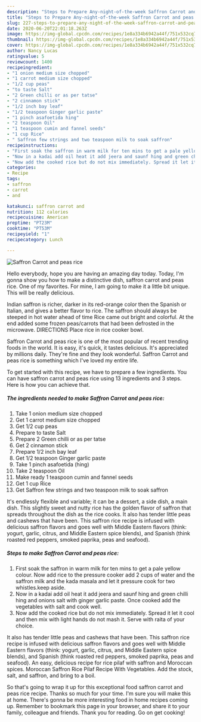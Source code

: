 ```yaml
---
description: "Steps to Prepare Any-night-of-the-week Saffron Carrot and peas rice"
title: "Steps to Prepare Any-night-of-the-week Saffron Carrot and peas rice"
slug: 227-steps-to-prepare-any-night-of-the-week-saffron-carrot-and-peas-rice
date: 2020-06-20T22:01:18.263Z
image: https://img-global.cpcdn.com/recipes/1e8a334b6942a44f/751x532cq70/saffron-carrot-and-peas-rice-recipe-main-photo.jpg
thumbnail: https://img-global.cpcdn.com/recipes/1e8a334b6942a44f/751x532cq70/saffron-carrot-and-peas-rice-recipe-main-photo.jpg
cover: https://img-global.cpcdn.com/recipes/1e8a334b6942a44f/751x532cq70/saffron-carrot-and-peas-rice-recipe-main-photo.jpg
author: Nancy Lucas
ratingvalue: 5
reviewcount: 1400
recipeingredient:
- "1 onion medium size chopped"
- "1 carrot medium size chopped"
- "1/2 cup peas"
- "to taste Salt"
- "2 Green chilli or as per tatse"
- "2 cinnamon stick"
- "1/2 inch bay leaf"
- "1/2 teaspoon Ginger garlic paste"
- "1 pinch asafoetida hing"
- "2 teaspoon Oil"
- "1 teaspoon cumin and fannel seeds"
- "1 cup Rice"
- " Saffron few strings and two teaspoon milk to soak saffron"
recipeinstructions:
- "First soak the saffron in warm milk for ten mins to get a pale yellow colour. Now add rice to the pressure cooker add 2 cups of water and the saffron milk and the kada masala and let it pressure cook for two whistles.keep aside."
- "Now in a kadai add oil heat it add jeera and saunf hing and green chilli hing and onions salt with ginger garlic paste. Once cooked add the vegetables with salt and cook well."
- "Now add the cooked rice but do not mix immediately. Spread it let it cool and then mix with light hands do not mash it. Serve with raita of your choice."
categories:
- Recipe
tags:
- saffron
- carrot
- and

katakunci: saffron carrot and 
nutrition: 112 calories
recipecuisine: American
preptime: "PT23M"
cooktime: "PT53M"
recipeyield: "1"
recipecategory: Lunch

---
```



![Saffron Carrot and peas rice](https://img-global.cpcdn.com/recipes/1e8a334b6942a44f/751x532cq70/saffron-carrot-and-peas-rice-recipe-main-photo.jpg)

Hello everybody, hope you are having an amazing day today. Today, I'm gonna show you how to make a distinctive dish, saffron carrot and peas rice. One of my favorites. For mine, I am going to make it a little bit unique. This will be really delicious.

Indian saffron is richer, darker in its red-orange color then the Spanish or Italian, and gives a better flavor to rice. The saffron should always be steeped in hot water ahead of time Rice came out bright and colorful. At the end added some frozen peas/carrots that had been defrosted in the microwave. DIRECTIONS Place rice in rice cooker bowl.

Saffron Carrot and peas rice is one of the most popular of recent trending foods in the world. It is easy, it's quick, it tastes delicious. It's appreciated by millions daily. They're fine and they look wonderful. Saffron Carrot and peas rice is something which I've loved my entire life.


To get started with this recipe, we have to prepare a few ingredients. You can have saffron carrot and peas rice using 13 ingredients and 3 steps. Here is how you can achieve that.

<!--inarticleads1-->

##### The ingredients needed to make Saffron Carrot and peas rice:

1. Take 1 onion medium size chopped
1. Get 1 carrot medium size chopped
1. Get 1/2 cup peas
1. Prepare to taste Salt
1. Prepare 2 Green chilli or as per tatse
1. Get 2 cinnamon stick
1. Prepare 1/2 inch bay leaf
1. Get 1/2 teaspoon Ginger garlic paste
1. Take 1 pinch asafoetida (hing)
1. Take 2 teaspoon Oil
1. Make ready 1 teaspoon cumin and fannel seeds
1. Get 1 cup Rice
1. Get  Saffron few strings and two teaspoon milk to soak saffron


It&#39;s endlessly flexible and variable; it can be a dessert, a side dish, a main dish. This slightly sweet and nutty rice has the golden flavor of saffron that spreads throughout the dish as the rice cooks. It also has tender little peas and cashews that have been. This saffron rice recipe is infused with delicious saffron flavors and goes well with Middle Eastern flavors (think: yogurt, garlic, citrus, and Middle Eastern spice blends), and Spanish (think roasted red peppers, smoked paprika, peas and seafood). 

<!--inarticleads2-->

##### Steps to make Saffron Carrot and peas rice:

1. First soak the saffron in warm milk for ten mins to get a pale yellow colour. Now add rice to the pressure cooker add 2 cups of water and the saffron milk and the kada masala and let it pressure cook for two whistles.keep aside.
1. Now in a kadai add oil heat it add jeera and saunf hing and green chilli hing and onions salt with ginger garlic paste. Once cooked add the vegetables with salt and cook well.
1. Now add the cooked rice but do not mix immediately. Spread it let it cool and then mix with light hands do not mash it. Serve with raita of your choice.


It also has tender little peas and cashews that have been. This saffron rice recipe is infused with delicious saffron flavors and goes well with Middle Eastern flavors (think: yogurt, garlic, citrus, and Middle Eastern spice blends), and Spanish (think roasted red peppers, smoked paprika, peas and seafood). An easy, delicious recipe for rice pilaf with saffron and Moroccan spices. Moroccan Saffron Rice Pilaf Recipe With Vegetables. Add the stock, salt, and saffron, and bring to a boil. 

So that's going to wrap it up for this exceptional food saffron carrot and peas rice recipe. Thanks so much for your time. I'm sure you will make this at home. There's gonna be more interesting food in home recipes coming up. Remember to bookmark this page in your browser, and share it to your family, colleague and friends. Thank you for reading. Go on get cooking!
